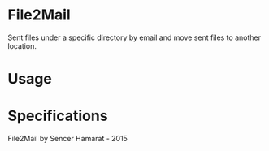 # File2Mail
Sent files under a specific directory by email and move sent files to another location.

# Usage

# Specifications

File2Mail by Sencer Hamarat - 2015 

